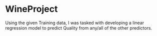 # WineProject
Using the given Training data, I was tasked with developing a linear regression model to predict Quality from any/all of the other predictors.
